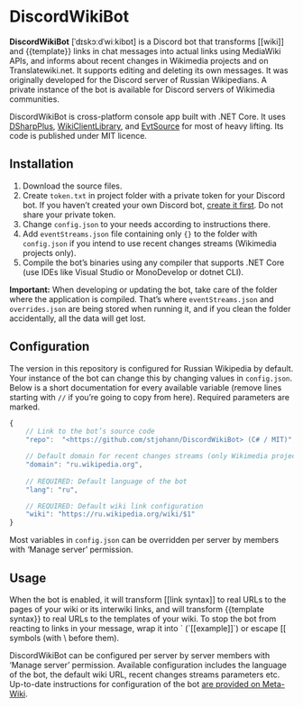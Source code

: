 # DiscordWikiBot
**DiscordWikiBot** [ˈdɪskɔːdˈwiːkibɒt] is a Discord bot that transforms [[wiki]] and {{template}} links in chat messages into actual links using MediaWiki APIs, and informs about recent changes in Wikimedia projects and on Translatewiki.net. It supports editing and deleting its own messages. It was originally developed for the Discord server of Russian Wikipedians. A private instance of the bot is available for Discord servers of Wikimedia communities.

DiscordWikiBot is cross-platform console app built with .NET Core. It uses [DSharpPlus](https://github.com/NaamloosDT/DSharpPlus), [WikiClientLibrary](https://github.com/CXuesong/WikiClientLibrary), and [EvtSource](https://github.com/3ventic/EvtSource) for most of heavy lifting. Its code is published under MIT licence.

## Installation
1. Download the source files.
2. Create `token.txt` in project folder with a private token for your Discord bot. If you haven’t created your own Discord bot, [create it first](https://discordapp.com/developers/applications/me). Do not share your private token.
3. Change `config.json` to your needs according to instructions there.
4. Add `eventStreams.json` file containing only `{}` to the folder with `config.json` if you intend to use recent changes streams (Wikimedia projects only).
5. Compile the bot’s binaries using any compiler that supports .NET Core (use IDEs like Visual Studio or MonoDevelop or dotnet CLI).

**Important:** When developing or updating the bot, take care of the folder where the application is compiled. That’s where `eventStreams.json` and `overrides.json` are being stored when running it, and if you clean the folder accidentally, all the data will get lost.

## Configuration
The version in this repository is configured for Russian Wikipedia by default. Your instance of the bot can change this by changing values in `config.json`. Below is a short documentation for every available variable (remove lines starting with `//` if you’re going to copy from here). Required parameters are marked.

```js
{
	// Link to the bot’s source code
	"repo":  "<https://github.com/stjohann/DiscordWikiBot> (C# / MIT)",

	// Default domain for recent changes streams (only Wikimedia projects work here)
	"domain": "ru.wikipedia.org",
	
	// REQUIRED: Default language of the bot
	"lang": "ru",

	// REQUIRED: Default wiki link configuration
	"wiki": "https://ru.wikipedia.org/wiki/$1"
}
```

Most variables in `config.json` can be overridden per server by members with ‘Manage server’ permission.

## Usage
When the bot is enabled, it will transform [[link syntax]] to real URLs to the pages of your wiki or its interwiki links, and will transform {{template syntax}} to real URLs to the templates of your wiki. To stop the bot from reacting to links in your message, wrap it into \` (\`[[example]]\`) or escape [[ symbols (with \\ before them).

DiscordWikiBot can be configured per server by server members with ‘Manage server’ permission. Available configuration includes the language of the bot, the default wiki URL, recent changes streams parameters etc. Up-to-date instructions for configuration of the bot [are provided on Meta-Wiki](https://meta.wikimedia.org/wiki/Discord#WikiBot).
